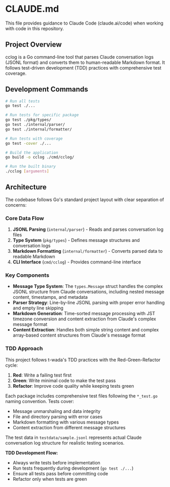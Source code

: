 # CLAUDE.md

This file provides guidance to Claude Code (claude.ai/code) when working with code in this repository.

## Project Overview

cclog is a Go command-line tool that parses Claude conversation logs (JSONL format) and converts them to human-readable Markdown format. It follows test-driven development (TDD) practices with comprehensive test coverage.

## Development Commands

```bash
# Run all tests
go test ./...

# Run tests for specific package
go test ./pkg/types/
go test ./internal/parser/
go test ./internal/formatter/

# Run tests with coverage
go test -cover ./...

# Build the application
go build -o cclog ./cmd/cclog/

# Run the built binary
./cclog [arguments]
```

## Architecture

The codebase follows Go's standard project layout with clear separation of concerns:

### Core Data Flow
1. **JSONL Parsing** (`internal/parser`) - Reads and parses conversation log files
2. **Type System** (`pkg/types`) - Defines message structures and conversation logs
3. **Markdown Formatting** (`internal/formatter`) - Converts parsed data to readable Markdown
4. **CLI Interface** (`cmd/cclog`) - Provides command-line interface

### Key Components

- **Message Type System**: The `types.Message` struct handles the complex JSONL structure from Claude conversations, including nested message content, timestamps, and metadata
- **Parser Strategy**: Line-by-line JSONL parsing with proper error handling and empty line skipping
- **Markdown Generation**: Time-sorted message processing with JST timezone conversion and content extraction from Claude's complex message format
- **Content Extraction**: Handles both simple string content and complex array-based content structures from Claude's message format

### TDD Approach

This project follows t-wada's TDD practices with the Red-Green-Refactor cycle:

1. **Red**: Write a failing test first
2. **Green**: Write minimal code to make the test pass
3. **Refactor**: Improve code quality while keeping tests green

Each package includes comprehensive test files following the `*_test.go` naming convention. Tests cover:
- Message unmarshaling and data integrity
- File and directory parsing with error cases
- Markdown formatting with various message types
- Content extraction from different message structures

The test data in `testdata/sample.jsonl` represents actual Claude conversation log structure for realistic testing scenarios.

**TDD Development Flow:**
- Always write tests before implementation
- Run tests frequently during development (`go test ./...`)
- Ensure all tests pass before committing code
- Refactor only when tests are green